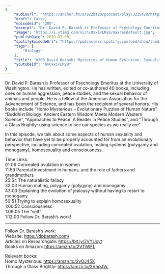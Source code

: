 ```yaml
---
{
	"audiourl": "https://anchor.fm/s/822ba20/podcast/play/3215428/https%3A%2F%2Fd3ctxlq1ktw2nl.cloudfront.net%2Fproduction%2F2019-4-12%2F14623364-44100-2-7b65de65baf65.m4a",
	"draft": false,
	"episodeid": "200",
	"excerpt": "Dr. David P. Barash is Professor of Psychology Emeritus at the University of Washington. He has written, edited or co-authored 40 books, including ones on human aggression, peace studies, and the sexual behavior of animals and people. He is a fellow of the American Association for the Advancement of Science, and has been the recipient of several honors. His books include “Homo Mysterious – Evolutionary Puzzles of Human Nature”, “Buddhist Biology: Ancient Eastern Wisdom Meets Modern Western Science”, “Approaches to Peace: A Reader in Peace Studies”, and “Through a Glass Brightly: using science to see our species as we really are”.",
	"image": "https://i.ytimg.com/vi/hvUxxivLMy8/maxresdefault.jpg",
	"publishDate": 2019-07-08,
	"spotifyEpisodeUrl": "https://podcasters.spotify.com/pod/show/thedissenter/episodes/200-David-Barash-Mysteries-of-Human-Evolution--Sexuality--And-Consciousness-e40kk4",
	"tags": [
		"Biology"
	],
	"title": "#200 David Barash: Mysteries of Human Evolution, Sexuality, And Consciousness",
	"youtubeid": "hvUxxivLMy8"
}
---
```

Dr. David P. Barash is Professor of Psychology Emeritus at the University of Washington. He has written, edited or co-authored 40 books, including ones on human aggression, peace studies, and the sexual behavior of animals and people. He is a fellow of the American Association for the Advancement of Science, and has been the recipient of several honors. His books include “Homo Mysterious – Evolutionary Puzzles of Human Nature”, “Buddhist Biology: Ancient Eastern Wisdom Meets Modern Western Science”, “Approaches to Peace: A Reader in Peace Studies”, and “Through a Glass Brightly: using science to see our species as we really are”.

In this episode, we talk about some aspects of human sexuality and behavior that have yet to be properly accounted for from an evolutionary perspective, including concealed ovulation, mating systems (polygamy and monogamy), homosexuality and consciousness. 

Time Links:  
<time>01:06</time> Concealed ovulation in women  
<time>11:59</time> Parental investment in humans, and the role of fathers and grandmothers   
<time>25:54</time> The naturalistic fallacy                                                
<time>32:03</time> Human mating, polygamy (polygyny) and monogamy                                              
<time>43:03</time> Explaining the evolution of jealousy without having to resort to monogamy                                                      
<time>50:51</time> Trying to explain homosexuality              
<time>1:00:52</time> Consciousness              
<time>1:09:05</time> The “self”  
<time>1:12:00</time> Follow Dr. Barash’s work!

---

Follow Dr. Barash’s work:  
Website: https://dpbarash.com/  
Articles on Researchgate: https://bit.ly/2VYUxyt  
Books on Amazon: https://amzn.to/2VTiWFL

Relevant books:  
Homo Mysterious: https://amzn.to/2vOJ45X  
Through a Glass Brightly: https://amzn.to/2VhpJVc
